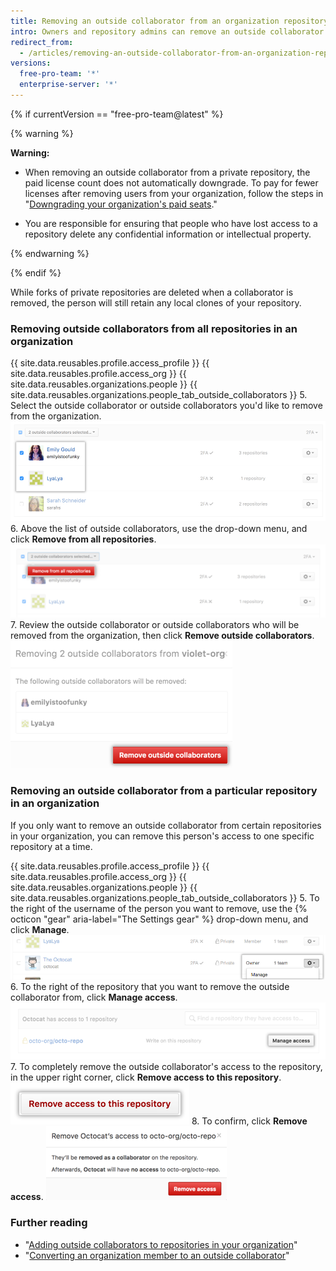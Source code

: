 ```yaml
---
title: Removing an outside collaborator from an organization repository
intro: Owners and repository admins can remove an outside collaborator's access to a repository.
redirect_from:
  - /articles/removing-an-outside-collaborator-from-an-organization-repository
versions:
  free-pro-team: '*'
  enterprise-server: '*'
---
```


{% if currentVersion == "free-pro-team@latest" %}

{% warning %}

**Warning:**
- When removing an outside collaborator from a private repository, the paid license count does not automatically downgrade. To pay for fewer licenses after removing users from your organization, follow the steps in "[Downgrading your organization's paid seats](/articles/downgrading-your-organization-s-paid-seats)."

- You are responsible for ensuring that people who have lost access to a repository delete any confidential information or intellectual property.

{% endwarning %}

{% endif %}

While forks of private repositories are deleted when a collaborator is removed, the person will still retain any local clones of your repository.

### Removing outside collaborators from all repositories in an organization

{{ site.data.reusables.profile.access_profile }}
{{ site.data.reusables.profile.access_org }}
{{ site.data.reusables.organizations.people }}
{{ site.data.reusables.organizations.people_tab_outside_collaborators }}
5. Select the outside collaborator or outside collaborators you'd like to remove from the organization.
![List of outside collaborators with two outside collaborators selected](/assets/images/help/teams/list-of-outside-collaborators-selected-bulk.png)
6. Above the list of outside collaborators, use the drop-down menu, and click **Remove from all repositories**.
![Drop-down menu with option to remove outside collaborators ](/assets/images/help/teams/user-bulk-management-options-for-outside-collaborators.png)
7. Review the outside collaborator or outside collaborators who will be removed from the organization, then click **Remove outside collaborators**.
  ![List of outside collaborators who will be removed and Remove outside collaborators button](/assets/images/help/teams/confirm-remove-outside-collaborators-bulk.png)

### Removing an outside collaborator from a particular repository in an organization

If you only want to remove an outside collaborator from certain repositories in your organization, you can remove this person's access to one specific repository at a time.

{{ site.data.reusables.profile.access_profile }}
{{ site.data.reusables.profile.access_org }}
{{ site.data.reusables.organizations.people }}
{{ site.data.reusables.organizations.people_tab_outside_collaborators }}
5. To the right of the username of the person you want to remove, use the {% octicon "gear" aria-label="The Settings gear" %} drop-down menu, and click **Manage**.
  ![Manage access button](/assets/images/help/organizations/member-manage-access.png)
6. To the right of the repository that you want to remove the outside collaborator from, click **Manage access**.
![Select manage access button next to a repository the outside collaborator has access to](/assets/images/help/organizations/second-manage-access-selection-for-collaborator.png)
7. To completely remove the outside collaborator's access to the repository, in the upper right corner, click **Remove access to this repository**.
![Remove access to this repository button](/assets/images/help/organizations/remove-access-to-this-repository.png)
8. To confirm, click **Remove access**.
![Confirm outside collaborator who will be removed from the repository](/assets/images/help/teams/confirm-remove-outside-collaborator-from-a-repository.png)

### Further reading

- "[Adding outside collaborators to repositories in your organization](/articles/adding-outside-collaborators-to-repositories-in-your-organization)"
- "[Converting an organization member to an outside collaborator](/articles/converting-an-organization-member-to-an-outside-collaborator)"
